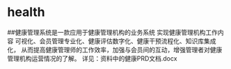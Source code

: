 # health
##健康管理系统是一款应用于健康管理机构的业务系统
    实现健康管理机构工作内容 可视化、会员管理专业化、健康评估数字化、健康干预流程化、知识库集成化，
从而提高健康管理师的工作效率，加强与会员间的互动，增强管理者对健康管理机构运营情况的了解。 
详见：资料中的健康PRD文档.docx
